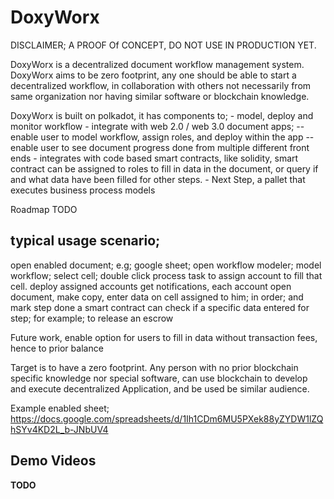 # DoxyWorx

DISCLAIMER; A PROOF Of CONCEPT, DO NOT USE IN PRODUCTION YET.

DoxyWorx is a decentralized document workflow management system. DoxyWorx aims to be zero footprint, any one should be able to start a decentralized workflow, in collaboration with others not necessarily from same organization nor having similar software or blockchain knowledge.
 
DoxyWorx is built on polkadot, it has components to;
    - model, deploy and monitor workflow
    - integrate with web 2.0 / web 3.0 document apps;
        -- enable user to model workflow, assign roles, and deploy within the app
        -- enable user to see document progress done from multiple different front ends
    - integrates with code based smart contracts, like solidity, smart contract can be assigned to roles to fill in data in the document, or query if and what data have been filled for other steps.
    - Next Step, a pallet that executes business process models

Roadmap
TODO

## typical usage scenario;

open enabled document; e.g; google sheet;
open workflow modeler; model workflow;
    select cell;
    double click process task to assign account to fill that cell.
    deploy
    assigned accounts get notifications,
    each account open document, make copy, enter data on cell assigned to him; in order; and mark step done
    a smart contract can check if a specific data entered for step; for example; to release an escrow

Future work, enable option for users to fill in data without transaction fees, hence to prior balance

Target is to have a zero footprint. Any person with no prior blockchain specific knowledge nor special software, can use blockchain to develop and execute decentralized Application, and be used be similar audience.

Example enabled sheet;
https://docs.google.com/spreadsheets/d/1Ih1CDm6MU5PXek88yZYDW1lZQhSYv4KD2L_b-JNbUV4

## Demo Videos

**TODO**
